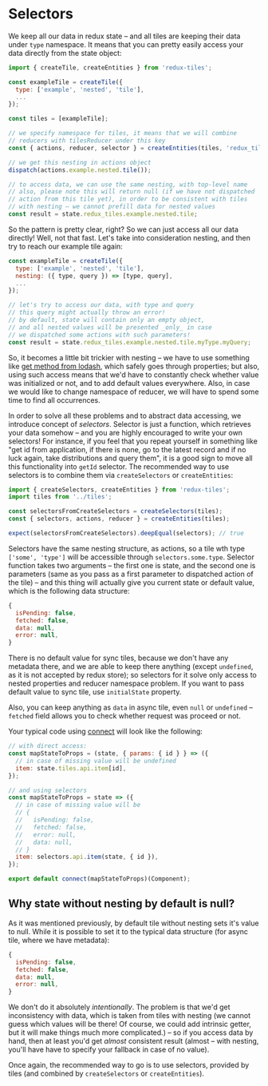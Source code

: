 # Selectors

We keep all our data in redux state – and all tiles are keeping their data under `type` namespace. It means that you can pretty easily access your data directly from the state object:

```js
import { createTile, createEntities } from 'redux-tiles';

const exampleTile = createTile({
  type: ['example', 'nested', 'tile'],
  ...
});

const tiles = [exampleTile];

// we specify namespace for tiles, it means that we will combine
// reducers with tilesReducer under this key
const { actions, reducer, selector } = createEntities(tiles, 'redux_tiles');

// we get this nesting in actions object
dispatch(actions.example.nested.tile());

// to access data, we can use the same nesting, with top-level name
// also, please note this will return null (if we have not dispatched
// action from this tile yet), in order to be consistent with tiles
// with nesting – we cannot prefill data for nested values
const result = state.redux_tiles.example.nested.tile;
```

So the pattern is pretty clear, right? So we can just access all our data directly!
Well, not that fast. Let's take into consideration nesting, and then try to reach our example tile again:

```js
const exampleTile = createTile({
  type: ['example', 'nested', 'tile'],
  nesting: ({ type, query }) => [type, query],
  ...
});

// let's try to access our data, with type and query
// this query might actually throw an error!
// by default, state will contain only an empty object,
// and all nested values will be presented _only_ in case
// we dispatched some actions with such parameters!
const result = state.redux_tiles.example.nested.tile.myType.myQuery;
```

So, it becomes a little bit trickier with nesting – we have to use something like [get method from lodash](https://lodash.com/docs/4.17.4#get), which safely goes through properties; but also, using such access means that we'd have to constantly check whether value was initialized or not, and to add default values everywhere.
Also, in case we would like to change namespace of reducer, we will have to spend some time to find all occurrences.

In order to solve all these problems and to abstract data accessing, we introduce concept of _selectors_. Selector is just a function, which retrieves your data somehow – and you are highly encouraged to write your own selectors! For instance, if you feel that you repeat yourself in something like "get id from application, if there is none, go to the latest record and if no luck again, take distributions and query them", it is a good sign to move all this functionality into `getId` selector. The recommended way to use selectors is to combine them via `createSelectors` or `createEntities`:

```js
import { createSelectors, createEntities } from 'redux-tiles';
import tiles from '../tiles';

const selectorsFromCreateSelectors = createSelectors(tiles);
const { selectors, actions, reducer } = createEntities(tiles);

expect(selectorsFromCreateSelectors).deepEqual(selectors); // true
```

Selectors have the same nesting structure, as actions, so a tile wth type `['some', 'type']` will be accessible through `selectors.some.type`. Selector function takes two arguments – the first one is state, and the second one is parameters (same as you pass as a first parameter to dispatched action of the tile) – and this thing will actually give you current state or default value, which is the following data structure:

```js
{
  isPending: false,
  fetched: false,
  data: null,
  error: null,
}
```

There is no default value for sync tiles, because we don't have any metadata there, and we are able to keep there anything (except `undefined`, as it is not accepted by redux store); so selectors for it solve only access to nested properties and reducer namespace problem. If you want to pass default value to sync tile, use `initialState` property.

Also, you can keep anything as `data` in async tile, even `null` or `undefined` – `fetched` field allows you to check whether request was proceed or not.

Your typical code using [connect](https://github.com/reactjs/react-redux/blob/master/docs/api.md#connectmapstatetoprops-mapdispatchtoprops-mergeprops-options) will look like the following:

```js
// with direct access:
const mapStateToProps = (state, { params: { id } } => ({
  // in case of missing value will be undefined
  item: state.tiles.api.item[id],
});

// and using selectors
const mapStateToProps = state => ({
  // in case of missing value will be
  // {
  //   isPending: false,
  //   fetched: false,
  //   error: null,
  //   data: null,
  // }
  item: selectors.api.item(state, { id }),
});

export default connect(mapStateToProps)(Component);
```

## Why state without nesting by default is null?

As it was mentioned previously, by default tile without nesting sets it's value to null. While it is possible to set it to the typical data structure (for async tile, where we have metadata):

```js
{
  isPending: false,
  fetched: false,
  data: null,
  error: null,
}
```

We don't do it absolutely _intentionally_. The problem is that we'd get inconsistency with data, which is taken from tiles with nesting (we cannot guess which values will be there! Of course, we could add intrinsic getter, but it will make things much more complicated.) – so if you access data by hand, then at least you'd get _almost_ consistent result (almost – with nesting, you'll have have to specify your fallback in case of no value).

Once again, the recommended way to go is to use selectors, provided by tiles (and combined by `createSelectors` or `createEntities`).